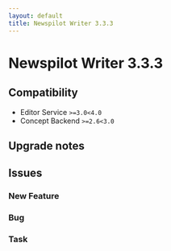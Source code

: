 ```yaml
---
layout: default
title: Newspilot Writer 3.3.3
---
```

<div class="jumbotron">
    <h1>Newspilot Writer 3.3.3</h1>    
    <h2>Compatibility</h2>
    <ul>
        <li>Editor Service <code>&gt;=3.0</code><code>&lt;4.0</code></li>
        <li>Concept Backend <code>&gt;=2.6</code><code>&lt;3.0</code></li>
    </ul>
</div>




## Upgrade notes  
         



## Issues  


### New Feature 



### Bug 



### Task 


